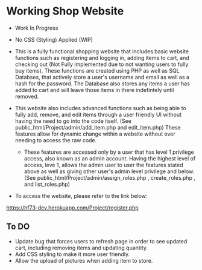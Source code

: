 # Working Shop Website
  - Work In Progress 
  - No CSS (Styling) Applied (WIP)

- This is a fully functional shopping website that includes basic website functions such as registering and logging in, adding items to cart, and checking out (Not Fully implemented due to not wanting users to fully buy items). These functions are created using PHP as well as SQL Databses, that actively store a user's username and email as well as a hash for the password. The Database also stores any items a user has added to cart and will leave those items in there indefintely until removed. 

- This website also includes advanced functions such as being able to fully add, remove, and edit items through a user friendly UI without having the need to go into the code itself. (See public_html/Project/admin/add_item.php and edit_item.php) These features allow for dynamic change within a website without ever needing to access the raw code. 
  - These features are accessed only by a user that has level 1 privilege access, also known as an admin account. Having the highest level of access, leve 1, allows the admin user to user the features stated above as well as giving other user's admin level privilege and below. (See public_html/Project/admin/assign_roles.php , create_roles.php , and list_roles.php) 


- To access the website, please refer to the link below:

https://hf73-dev.herokuapp.com/Project/register.php


## To DO
- Update bug that forces users to refresh page in order to see updated cart, including removing items and updating quantity.
- Add CSS styling to make it more user friendly.
- Allow the upload of pictures when adding item to store.
